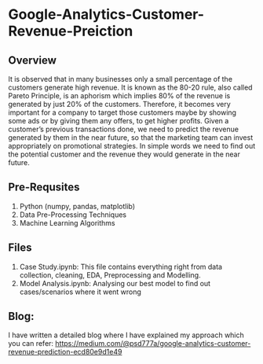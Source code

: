 # Google-Analytics-Customer-Revenue-Preiction

## Overview
 It is observed that in many businesses only a small percentage of the customers generate high revenue. It is known as the 80-20 rule, also called Pareto Principle, is an
aphorism which implies 80% of the revenue is generated by just 20% of the customers. Therefore, it becomes very important for a company to target those customers maybe by showing some ads or by giving them any offers, to get higher profits. Given a customer’s previous transactions done, we need to predict the revenue generated by them in the near future, so that the marketing team can invest appropriately on promotional strategies. In simple words we need to find out the potential customer and the revenue they would generate in the near future.

## Pre-Requsites
1. Python (numpy, pandas, matplotlib)
2. Data Pre-Processing Techniques
3. Machine Learning Algorithms

## Files
1. Case Study.ipynb: This file contains everything right from data collection, cleaning, EDA, Preprocessing and Modelling.
2. Model Analysis.ipynb: Analysing our best model to find out cases/scenarios where it went wrong

## Blog: 
I have written a detailed blog where I have explained my approach which you can refer: https://medium.com/@psd777a/google-analytics-customer-revenue-prediction-ecd80e9d1e49
